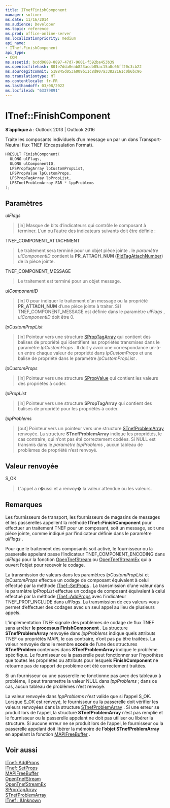 ```yaml
---
title: ITnefFinishComponent
manager: soliver
ms.date: 11/16/2014
ms.audience: Developer
ms.topic: reference
ms.prod: office-online-server
ms.localizationpriority: medium
api_name:
- ITnef.FinishComponent
api_type:
- COM
ms.assetid: bcdd0688-0897-47d7-9601-f592ba453b39
ms.openlocfilehash: 801e7dda0eab823acdb85ac15a0c66ff20c3cb22
ms.sourcegitcommit: 518845d053a009b11c8d907a33822161c0b6bc96
ms.translationtype: MT
ms.contentlocale: fr-FR
ms.lasthandoff: 03/08/2022
ms.locfileid: "63379891"
---
```

# <a name="itneffinishcomponent"></a>ITnef::FinishComponent

**S’applique à** : Outlook 2013 | Outlook 2016
  
Traite les composants individuels d’un message un par un dans Transport-Neutral flux TNEF (Encapsulation Format).
  
```cpp
HRESULT FinishComponent(
  ULONG ulFlags,
  ULONG ulComponentID,
  LPSPropTagArray lpCustomPropList,
  LPSPropValue lpCustomProps,
  LPSPropTagArray lpPropList,
  LPSTnefProblemArray FAR * lppProblems
);
```

## <a name="parameters"></a>Paramètres

 _ulFlags_
  
> [in] Masque de bits d’indicateurs qui contrôle le composant à terminer. L’un ou l’autre des indicateurs suivants doit être définie :

TNEF_COMPONENT_ATTACHMENT
  
> Le traitement sera terminé pour un objet pièce jointe . le _paramètre ulComponentID_ contient la **PR_ATTACH_NUM (**[PidTagAttachNumber](pidtagattachnumber-canonical-property.md)) de la pièce jointe.

TNEF_COMPONENT_MESSAGE
  
> Le traitement est terminé pour un objet message.

 _ulComponentID_
  
> [in] 0 pour indiquer le traitement d’un message ou la propriété **PR_ATTACH_NUM** d’une pièce jointe à traiter. Si l TNEF_COMPONENT_MESSAGE est définie dans le paramètre _ulFlags_ , _ulComponentID_ doit être 0.

 _lpCustomPropList_
  
> [in] Pointeur vers une structure [SPropTagArray](sproptagarray.md) qui contient des balises de propriété qui identifient les propriétés transmises dans le paramètre _lpCustomProps_ . Il doit y avoir une correspondance un-à-un entre chaque valeur de propriété dans _lpCustomProps_ et une balise de propriété dans le paramètre _lpCustomPropList_ .

 _lpCustomProps_
  
> [in] Pointeur vers une structure [SPropValue](spropvalue.md) qui contient les valeurs des propriétés à coder.

 _lpPropList_
  
> [in] Pointeur vers une structure **SPropTagArray** qui contient des balises de propriété pour les propriétés à coder.

 _lppProblems_
  
> [out] Pointeur vers un pointeur vers une structure [STnefProblemArray](stnefproblemarray.md) renvoyée. La structure **STnefProblemArray** indique les propriétés, le cas contraire, qui n’ont pas été correctement codées. Si NULL est transmis dans le _paramètre lppProblems_ , aucun tableau de problèmes de propriété n’est renvoyé.

## <a name="return-value"></a>Valeur renvoyée

S_OK
  
> L'appel a r�ussi et a renvoy� la valeur attendue ou les valeurs.

## <a name="remarks"></a>Remarques

Les fournisseurs de transport, les fournisseurs de magasins de messages et les passerelles appellent la méthode **ITnef::FinishComponent** pour effectuer un traitement TNEF pour un composant, soit un message, soit une pièce jointe, comme indiqué par l’indicateur définie dans le paramètre _ulFlags_ .
  
Pour que le traitement des composants soit activé, le fournisseur ou la passerelle appelant passe l’indicateur TNEF_COMPONENT_ENCODING dans  _ulFlags_ pour la fonction [OpenTnefStream](opentnefstream.md) ou [OpenTnefStreamEx](opentnefstreamex.md) qui a ouvert l’objet pour recevoir le codage.
  
La transmission de valeurs dans les paramètres _lpCustomPropList_ et  _lpCustomProps_ effectue un codage de composant équivalent à celui effectué par la méthode [ITnef::SetProps](itnef-setprops.md) . La transmission d’une valeur dans le paramètre _lpPropList_ effectue un codage de composant équivalent à celui effectué par la méthode [ITnef::AddProps](itnef-addprops.md) avec l’indicateur TNEF_PROP_INCLUDE dans  _ulFlags_. La transmission de ces valeurs vous permet d’effectuer des codages avec un seul appel au lieu de plusieurs appels.
  
L’implémentation TNEF signale des problèmes de codage de flux TNEF sans arrêter **le processus FinishComponent** . La structure **STnefProblemArray** renvoyée dans  _lppProblems_ indique quels attributs TNEF ou propriétés MAPI, le cas contraire, n’ont pas pu être traitées. La valeur renvoyée dans le membre **scode** de l’une des structures **STnefProblem** contenues dans **STnefProblemArray** indique le problème spécifique. Le fournisseur ou la passerelle peut fonctionner sur l’hypothèse que toutes les propriétés ou attributs pour lesquels **FinishComponent** ne retourne pas de rapport de problème ont été correctement traitées.
  
Si un fournisseur ou une passerelle ne fonctionne pas avec des tableaux à problème, il peut transmettre la valeur NULL dans  _lppProblems_ ; dans ce cas, aucun tableau de problèmes n’est renvoyé.
  
La valeur renvoyée dans  _lppProblems n’est_ valide que si l’appel S_OK. Lorsque S_OK est renvoyé, le fournisseur ou la passerelle doit vérifier les valeurs renvoyées dans la structure [STnefProblemArray](stnefproblemarray.md) . Si une erreur se produit lors de l’appel, la structure **STnefProblemArray** n’est pas remplie et le fournisseur ou la passerelle appelant ne doit pas utiliser ou libérer la structure. Si aucune erreur ne se produit lors de l’appel, le fournisseur ou la passerelle appelant doit libérer la mémoire de **l’objet STnefProblemArray** en appelant la fonction [MAPIFreeBuffer](mapifreebuffer.md) .
  
## <a name="see-also"></a>Voir aussi

[ITnef::AddProps](itnef-addprops.md)  
[ITnef::SetProps](itnef-setprops.md)  
[MAPIFreeBuffer](mapifreebuffer.md)  
[OpenTnefStream](opentnefstream.md)  
[OpenTnefStreamEx](opentnefstreamex.md)  
[SPropTagArray](sproptagarray.md)  
[STnefProblemArray](stnefproblemarray.md)  
[ITnef : IUnknown](itnefiunknown.md)
